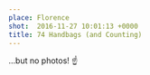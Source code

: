```yaml
---
place: Florence
shot:  2016-11-27 10:01:13 +0000
title: 74 Handbags (and Counting)
---
```


…but no photos! ☝
